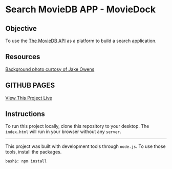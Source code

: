 # Search MovieDB APP - MovieDock

## Objective
To use the [The MovieDB API](https://developers.themoviedb.org/3/getting-started) as a platform to build a search application.

## Resources
[Background photo curtosy of Jake Owens](https://unsplash.com/@jakobowens1)

## GITHUB PAGES
[View This Project Live](https://mattgreenberg.github.io/DFW2_SearchApp/)

## Instructions
To run this project locally, clone this repository to your desktop.
The `index.html` will run in your browser without any `server`.

***

This project was built with development tools through `node.js`. To use those tools, install the packages.
```
bash$: npm install
```